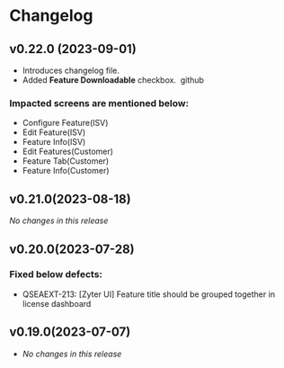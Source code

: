 # Changelog 

## v0.22.0 (2023-09-01) 
- Introduces changelog file.
- Added **Feature Downloadable** checkbox. 
github
### Impacted screens are mentioned below:
- Configure Feature(ISV)
- Edit Feature(ISV)
- Feature Info(ISV)
- Edit Features(Customer)
- Feature Tab(Customer)
- Feature Info(Customer)

## v0.21.0(2023-08-18)
_No changes in this release_

## v0.20.0(2023-07-28) 
### Fixed below defects:
- QSEAEXT-213: [Zyter UI] Feature title should be grouped together in license dashboard

## v0.19.0(2023-07-07) 
- _No changes in this release_
